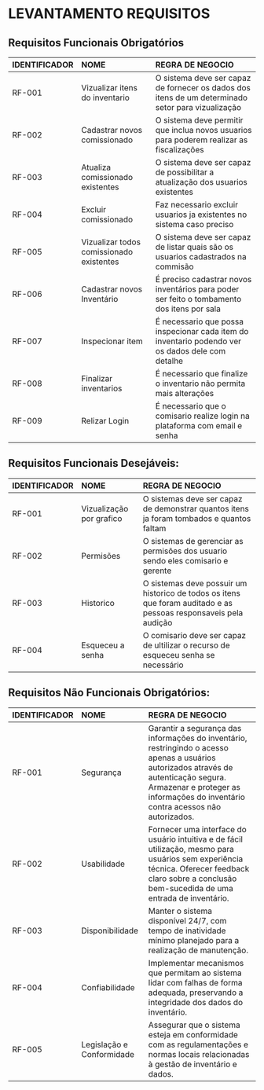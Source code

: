 # LEVANTAMENTO REQUISITOS

## Requisitos Funcionais Obrigatórios

| IDENTIFICADOR | NOME                                     | REGRA DE NEGOCIO                                                                                  |
| :------------ | :--------------------------------------- | :------------------------------------------------------------------------------------------------ |
| RF-001        | Vizualizar itens do inventario           | O sistema deve ser capaz de fornecer os dados dos itens de um determinado setor para vizualização |
| RF-002        | Cadastrar novos comissionado             | O sistema deve permitir que inclua novos usuarios para poderem realizar as fiscalizações          |
| RF-003        | Atualiza comissionado existentes         | O sistema deve ser capaz de possibilitar a atualização dos usuarios existentes                    |
| RF-004        | Excluir comissionado                     | Faz necessario excluir usuarios ja existentes no sistema caso preciso                             |
| RF-005        | Vizualizar todos comissionado existentes | O sistema deve ser capaz de listar quais são os usuarios cadastrados na commisão                  |
| RF-006        | Cadastrar novos Inventário               | É preciso cadastrar novos inventários para poder ser feito o tombamento dos itens por sala        |
| RF-007        | Inspecionar item                         | É necessario que possa inspecionar cada item do inventario podendo ver os dados dele com detalhe  |
| RF-008        | Finalizar inventarios                    | É necessario que finalize o inventario não permita mais alterações                                |
| RF-009        | Relizar Login                            | É necessario que o comisario realize login na plataforma com email e senha                        |

## Requisitos Funcionais Desejáveis:

| IDENTIFICADOR | NOME                     | REGRA DE NEGOCIO                                                                                                 |
| :------------ | :----------------------- | :--------------------------------------------------------------------------------------------------------------- |
| RF-001        | Vizualização por grafico | O sistemas deve ser capaz de demonstrar quantos itens ja foram tombados e quantos faltam                         |
| RF-002        | Permisões                | O sistemas de gerenciar as permisões dos usuario sendo eles comisario e gerente                                  |
| RF-003        | Historico                | O sistemas deve possuir um historico de todos os itens que foram auditado e as pessoas responsaveis pela audição |
| RF-004        | Esqueceu a senha         | O comisario deve ser capaz de ultilizar o recurso de esqueceu senha se necessário                                |

## Requisitos Não Funcionais Obrigatórios:

| IDENTIFICADOR | NOME | REGRA DE NEGOCIO |
| :------------ | :--- | :--------------- |
| RF-001        | Segurança                | Garantir a segurança das informações do inventário, restringindo o acesso apenas a usuários autorizados através de autenticação segura. Armazenar e proteger as informações do inventário contra acessos não autorizados.                         |
| RF-002        | Usabilidade              | Fornecer uma interface do usuário intuitiva e de fácil utilização, mesmo para usuários sem experiência técnica. Oferecer feedback claro sobre a conclusão bem-sucedida de uma entrada de inventário.                                 |
| RF-003        | Disponibilidade          | Manter o sistema disponível 24/7, com tempo de inatividade mínimo planejado para a realização de manutenção.|
| RF-004        | Confiabilidade           | Implementar mecanismos que permitam ao sistema lidar com falhas de forma adequada, preservando a integridade dos dados do inventário. |
| RF-005        | Legislação e Conformidade| Assegurar que o sistema esteja em conformidade com as regulamentações e normas locais relacionadas à gestão de inventário e dados. |